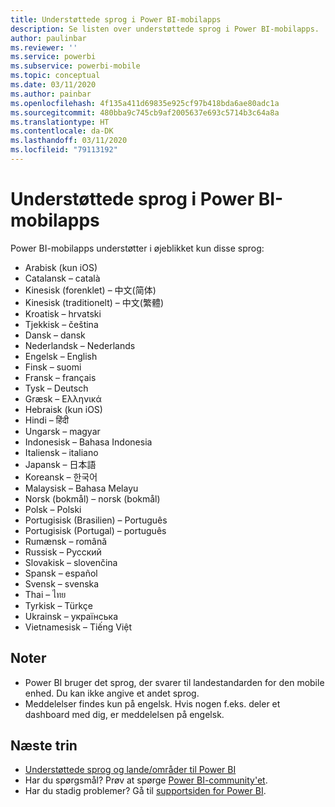 ```yaml
---
title: Understøttede sprog i Power BI-mobilapps
description: Se listen over understøttede sprog i Power BI-mobilapps.
author: paulinbar
ms.reviewer: ''
ms.service: powerbi
ms.subservice: powerbi-mobile
ms.topic: conceptual
ms.date: 03/11/2020
ms.author: painbar
ms.openlocfilehash: 4f135a411d69835e925cf97b418bda6ae80adc1a
ms.sourcegitcommit: 480bba9c745cb9af2005637e693c5714b3c64a8a
ms.translationtype: HT
ms.contentlocale: da-DK
ms.lasthandoff: 03/11/2020
ms.locfileid: "79113192"
---
```

# <a name="supported-languages-in-the-power-bi-mobile-apps"></a>Understøttede sprog i Power BI-mobilapps
Power BI-mobilapps understøtter i øjeblikket kun disse sprog:

* Arabisk (kun iOS)
* Catalansk – català
* Kinesisk (forenklet) – 中文(简体)
* Kinesisk (traditionelt) – 中文(繁體)
* Kroatisk – hrvatski
* Tjekkisk – čeština
* Dansk – dansk
* Nederlandsk – Nederlands
* Engelsk – English
* Finsk – suomi
* Fransk – français
* Tysk – Deutsch
* Græsk – Ελληνικά
* Hebraisk (kun iOS)
* Hindi – हिंदी
* Ungarsk – magyar
* Indonesisk – Bahasa Indonesia
* Italiensk – italiano
* Japansk – 日本語
* Koreansk – 한국어
* Malaysisk – Bahasa Melayu
* Norsk (bokmål) – norsk (bokmål)
* Polsk – Polski
* Portugisisk (Brasilien) – Português
* Portugisisk (Portugal) – português
* Rumænsk – română
* Russisk – Русский
* Slovakisk – slovenčina
* Spansk – español
* Svensk – svenska
* Thai – ไทย
* Tyrkisk – Türkçe
* Ukrainsk – українська
* Vietnamesisk – Tiếng Việt

## <a name="notes"></a>Noter
* Power BI bruger det sprog, der svarer til landestandarden for den mobile enhed. Du kan ikke angive et andet sprog.
* Meddelelser findes kun på engelsk. Hvis nogen f.eks. deler et dashboard med dig, er meddelelsen på engelsk. 

## <a name="next-steps"></a>Næste trin
* [Understøttede sprog og lande/områder til Power BI](../../supported-languages-countries-regions.md)
* Har du spørgsmål? Prøv at spørge [Power BI-community'et](https://community.powerbi.com/).
* Har du stadig problemer? Gå til [supportsiden for Power BI](https://powerbi.microsoft.com/support/).


